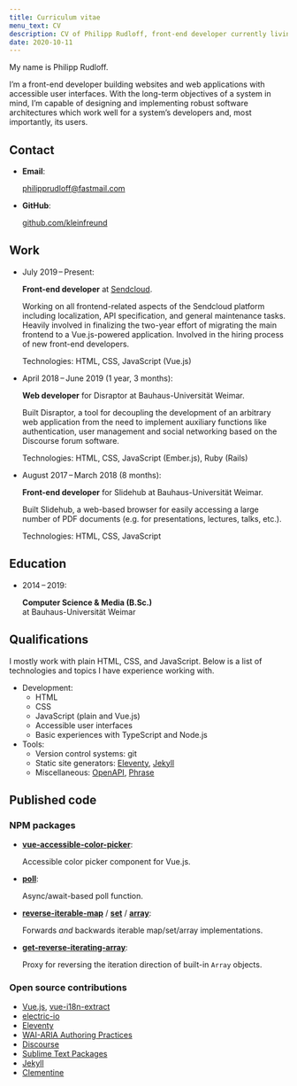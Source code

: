```yaml
---
title: Curriculum vitae
menu_text: CV
description: CV of Philipp Rudloff, front-end developer currently living in the Netherlands.
date: 2020-10-11
---
```


My name is Philipp Rudloff.

I’m a front-end developer building websites and web applications with accessible user interfaces. With the long-term objectives of a system in mind, I’m capable of designing and implementing robust software architectures which work well for a system’s developers and, most importantly, its users.

## Contact

- **Email**:

  philipprudloff@fastmail.com

- **GitHub**:

  [github.com/kleinfreund](http://github.com/kleinfreund)

## Work

- July 2019 – Present:

  **Front-end developer** at [Sendcloud](https://sendcloud.com).

  Working on all frontend-related aspects of the Sendcloud platform including localization, API specification, and general maintenance tasks. Heavily involved in finalizing the two-year effort of migrating the main frontend to a Vue.js-powered application. Involved in the hiring process of new front-end developers.

  Technologies: HTML, CSS, JavaScript (Vue.js)

- April 2018 – June 2019 (1 year, 3 months):

  **Web developer** for Disraptor at Bauhaus-Universität Weimar.

  Built Disraptor, a tool for decoupling the development of an arbitrary web application from the need to implement auxiliary functions like authentication, user management and social networking based on the Discourse forum software.

  Technologies: HTML, CSS, JavaScript (Ember.js), Ruby (Rails)

- August 2017 – March 2018 (8 months):

  **Front-end developer** for Slidehub at Bauhaus-Universität Weimar.

  Built Slidehub, a web-based browser for easily accessing a large number of PDF documents (e.g. for presentations, lectures, talks, etc.).

  Technologies: HTML, CSS, JavaScript

## Education

- 2014 – 2019:

  **Computer Science & Media (B.Sc.)**<br>
  at Bauhaus-Universität Weimar

## Qualifications

I mostly work with plain HTML, CSS, and JavaScript. Below is a list of technologies and topics I have experience working with.

- Development:
  - HTML
  - CSS
  - JavaScript (plain and Vue.js)
  - Accessible user interfaces
  - Basic experiences with TypeScript and Node.js
- Tools:
  - Version control systems: git
  - Static site generators: [Eleventy](https://11ty.io), [Jekyll](https://jekyllrb.com)
  - Miscellaneous: [OpenAPI](https://swagger.io/docs/specification/about), [Phrase](https://phrase.com)

## Published code

### NPM packages

- [**vue-accessible-color-picker**](https://npmjs.com/package/vue-accessible-color-picker):

  Accessible color picker component for Vue.js.

- [**poll**](https://npmjs.com/package/poll):

  Async/await-based poll function.

- [**reverse-iterable-map**](https://npmjs.com/package/reverse-iterable-map) / [**set**](https://npmjs.com/package/reverse-iterable-set) / [**array**](https://npmjs.com/package/reverse-iterable-array):

  Forwards _and_ backwards iterable map/set/array implementations.

- [**get-reverse-iterating-array**](https://npmjs.com/package/get-reverse-iterating-array):

  Proxy for reversing the iteration direction of built-in `Array` objects.

### Open source contributions

- [Vue.js](https://github.com/vuejs/vue-next/pulls?q=is%3Apr+author%3Akleinfreund), [vue-i18n-extract](https://github.com/pixari/vue-i18n-extract/pulls?q=is%3Apr+author%3Akleinfreund)
- [electric-io](https://github.com/noopkat/electric-io/pulls?q=is:pr+author:kleinfreund)
- [Eleventy](https://github.com/11ty/eleventy/pulls?q=is:pr+author:kleinfreund)
- [WAI-ARIA Authoring Practices](https://github.com/w3c/aria-practices/pulls?q=is%3Apr+author%3Akleinfreund)
- [Discourse](https://github.com/discourse/discourse/pulls?q=is%3Apr+author%3Akleinfreund)
- [Sublime Text Packages](https://github.com/sublimehq/Packages/pulls?q=is%3Apr+author%3Akleinfreund)
- [Jekyll](https://github.com/jekyll/jekyll/pulls?q=is%3Apr+author%3Akleinfreund)
- [Clementine](https://github.com/clementine-player/Clementine/pulls?q=is%3Apr+author%3Akleinfreund)
